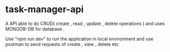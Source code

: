 # task-manager-api
A API able to do CRUD( create , read , update , delete operations ) and uses MONGOB-DB for database .

Use "npm run dev" to run the application in local environment and use postman to send requests of create , view , delete etc
